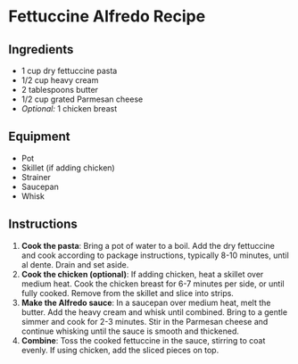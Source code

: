 # Fettuccine Alfredo Recipe  

## Ingredients  
- 1 cup dry fettuccine pasta  
- 1/2 cup heavy cream  
- 2 tablespoons butter  
- 1/2 cup grated Parmesan cheese  
- *Optional:* 1 chicken breast  

## Equipment  
- Pot  
- Skillet (if adding chicken)  
- Strainer  
- Saucepan  
- Whisk  

## Instructions  
1. **Cook the pasta**: Bring a pot of water to a boil. Add the dry fettuccine and cook according to package instructions, typically 8-10 minutes, until al dente. Drain and set aside.  
2. **Cook the chicken (optional)**: If adding chicken, heat a skillet over medium heat. Cook the chicken breast for 6-7 minutes per side, or until fully cooked. Remove from the skillet and slice into strips.  
3. **Make the Alfredo sauce**: In a saucepan over medium heat, melt the butter. Add the heavy cream and whisk until combined. Bring to a gentle simmer and cook for 2-3 minutes. Stir in the Parmesan cheese and continue whisking until the sauce is smooth and thickened.  
4. **Combine**: Toss the cooked fettuccine in the sauce, stirring to coat evenly. If using chicken, add the sliced pieces on top.